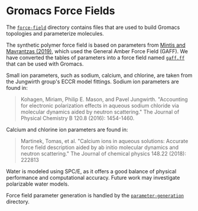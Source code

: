# Gromacs Force Fields

The [`force-field`](.//force-field) directory contains files that are used to build Gromacs topologies and parameterize molecules.

The synthetic polymer force field is based on parameters from
[Mintis and Mavrantzas (2019)](https://doi.org/10.1021/acs.jpcb.9b01696), which used the General Amber Force Field (GAFF).
We have converted the tables of parameters into a force field named [`gaff.ff`](./gaff.ff) that can be used with Gromacs.

Small ion parameters, such as sodium, calcium, and chlorine, are taken from the Jungwirth group's ECCR model fittings.
Sodium ion parameters are found in:
> Kohagen, Miriam, Philip E. Mason, and Pavel Jungwirth. "Accounting for electronic polarization effects in aqueous sodium chloride via molecular dynamics aided by neutron scattering." The Journal of Physical Chemistry B 120.8 (2016): 1454-1460.

Calcium and chlorine ion parameters are found in:
> Martinek, Tomas, et al. "Calcium ions in aqueous solutions: Accurate force field description aided by ab initio molecular dynamics and neutron scattering." The Journal of chemical physics 148.22 (2018): 222813

Water is modeled using SPC/E, as it offers a good balance of physical performance and computational accuracy.
Future work may investigate polarizable water models.

Force field parameter generation is handled by the [`parameter-generation`](./parameter-generation) directory.

